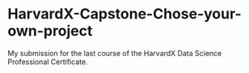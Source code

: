 # HarvardX-Capstone-Chose-your-own-project
My submission for the last course of the HarvardX Data Science Professional Certificate. 
